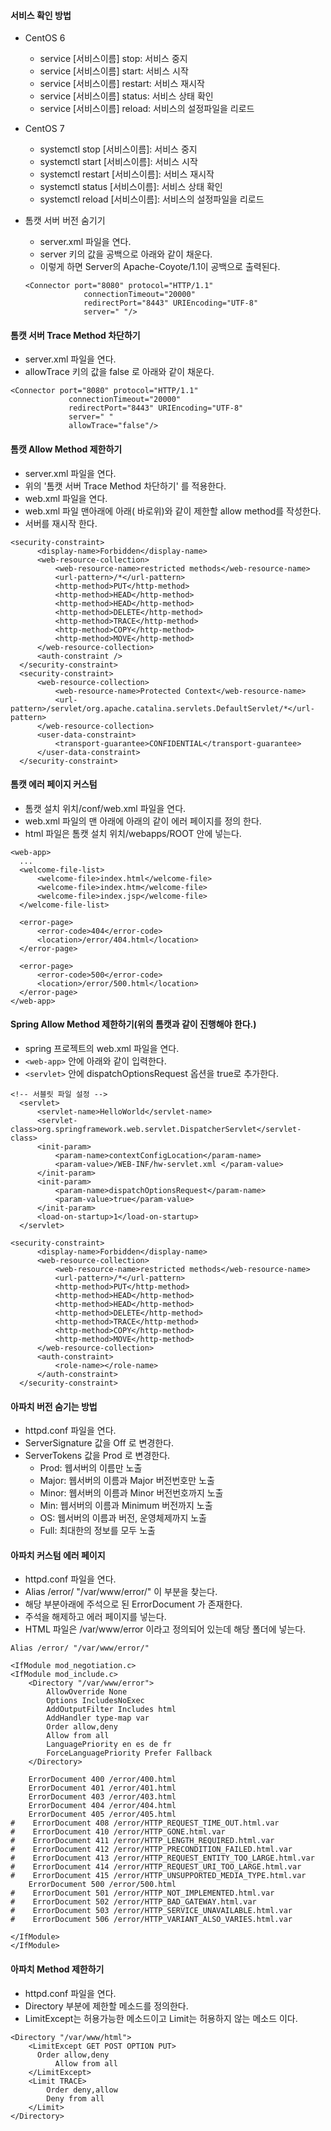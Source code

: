 #### 서비스 확인 방법
- CentOS 6
  - service [서비스이름] stop: 서비스 중지
  - service [서비스이름] start: 서비스 시작
  - service [서비스이름] restart: 서비스 재시작
  - service [서비스이름] status: 서비스 상태 확인
  - service [서비스이름] reload: 서비스의 설정파일을 리로드
- CentOS 7
  - systemctl stop [서비스이름]: 서비스 중지
  - systemctl start [서비스이름]: 서비스 시작
  - systemctl restart [서비스이름]: 서비스 재시작
  - systemctl status [서비스이름]: 서비스 상태 확인
  - systemctl reload [서비스이름]: 서비스의 설정파일을 리로드
- 톰캣 서버 버전 숨기기
  - server.xml 파일을 연다.
  - server 키의 값을 공백으로 아래와 같이 채운다.
  - 이렇게 하면 Server의 Apache-Coyote/1.1이 공백으로 출력된다.

  ```
  <Connector port="8080" protocol="HTTP/1.1"
               connectionTimeout="20000"
               redirectPort="8443" URIEncoding="UTF-8"
               server=" "/>
  ```

#### 톰캣 서버 Trace Method 차단하기
  - server.xml 파일을 연다.
  - allowTrace 키의 값을 false 로 아래와 같이 채운다.

  ```
  <Connector port="8080" protocol="HTTP/1.1"
               connectionTimeout="20000"
               redirectPort="8443" URIEncoding="UTF-8"
               server=" "
               allowTrace="false"/>
  ```

#### 톰캣 Allow Method 제한하기
  - server.xml 파일을 연다.
  - 위의 '톰캣 서버 Trace Method 차단하기' 를 적용한다.
  - web.xml 파일을 연다.
  - web.xml 파일 맨아래에 아래(</web-app> 바로위)와 같이 제한할 allow method를 작성한다.
  - 서버를 재시작 한다.

  ```
  <security-constraint>
		<display-name>Forbidden</display-name>
		<web-resource-collection>
			<web-resource-name>restricted methods</web-resource-name>
			<url-pattern>/*</url-pattern>
			<http-method>PUT</http-method>
			<http-method>HEAD</http-method>
			<http-method>HEAD</http-method>
			<http-method>DELETE</http-method>
			<http-method>TRACE</http-method>
			<http-method>COPY</http-method>
			<http-method>MOVE</http-method>
		</web-resource-collection>
		<auth-constraint />
	</security-constraint>
    <security-constraint>
        <web-resource-collection>
            <web-resource-name>Protected Context</web-resource-name>
            <url-pattern>/servlet/org.apache.catalina.servlets.DefaultServlet/*</url-pattern>
        </web-resource-collection>
        <user-data-constraint>
            <transport-guarantee>CONFIDENTIAL</transport-guarantee>
        </user-data-constraint>
    </security-constraint>
  ```

#### 톰캣 에러 페이지 커스텀
- 톰캣 설치 위치/conf/web.xml 파일을 연다.
- web.xml 파일의 맨 아래에 아래의 같이 에러 페이지를 정의 한다.
- html 파일은 톰캣 설치 위치/webapps/ROOT 안에 넣는다.

```
<web-app>
  ...
  <welcome-file-list>
      <welcome-file>index.html</welcome-file>
      <welcome-file>index.htm</welcome-file>
      <welcome-file>index.jsp</welcome-file>
  </welcome-file-list>

  <error-page>
      <error-code>404</error-code>
      <location>/error/404.html</location>
  </error-page>
  
  <error-page>
      <error-code>500</error-code>
      <location>/error/500.html</location>
  </error-page>
</web-app>
```

#### Spring Allow Method 제한하기(위의 톰캣과 같이 진행해야 한다.)
  - spring 프로젝트의 web.xml 파일을 연다.
  - `<web-app>` 안에 아래와 같이 입력한다.
  - `<servlet>` 안에 dispatchOptionsRequest 옵션을 true로 추가한다.

  ```
  <!-- 서블릿 파일 설정 -->
	<servlet>
		<servlet-name>HelloWorld</servlet-name>
		<servlet-class>org.springframework.web.servlet.DispatcherServlet</servlet-class>
		<init-param>
			<param-name>contextConfigLocation</param-name>
			<param-value>/WEB-INF/hw-servlet.xml </param-value>
		</init-param>
		<init-param>
			<param-name>dispatchOptionsRequest</param-name>
			<param-value>true</param-value>
		</init-param>
		<load-on-startup>1</load-on-startup>
	</servlet>

  <security-constraint>
		<display-name>Forbidden</display-name>
		<web-resource-collection>
			<web-resource-name>restricted methods</web-resource-name>
			<url-pattern>/*</url-pattern>
			<http-method>PUT</http-method>
			<http-method>HEAD</http-method>
			<http-method>HEAD</http-method>
			<http-method>DELETE</http-method>
			<http-method>TRACE</http-method>
			<http-method>COPY</http-method>
			<http-method>MOVE</http-method>
		</web-resource-collection>
		<auth-constraint>
			<role-name></role-name>
		</auth-constraint>
	</security-constraint>
  ```

#### 아파치 버전 숨기는 방법
- httpd.conf 파일을 연다.
- ServerSignature 값을 Off 로 변경한다.
- ServerTokens 값을 Prod 로 변경한다.
  - Prod: 웹서버의 이름만 노출
  - Major: 웹서버의 이름과 Major 버전번호만 노출
  - Minor: 웹서버의 이름과 Minor 버전번호까지 노출
  - Min: 웹서버의 이름과 Minimum 버전까지 노출
  - OS: 웹서버의 이름과 버전, 운영체제까지 노출
  - Full: 최대한의 정보를 모두 노출

#### 아파치 커스텀 에러 페이지
- httpd.conf 파일을 연다.
- Alias /error/ "/var/www/error/" 이 부분을 찾는다.
- 해당 부분아래에 주석으로 된 ErrorDocument 가 존재한다.
- 주석을 해제하고 에러 페이지를 넣는다.
- HTML 파일은 /var/www/error 이라고 정의되어 있는데 해당 폴더에 넣는다.

```
Alias /error/ "/var/www/error/"

<IfModule mod_negotiation.c>
<IfModule mod_include.c>
    <Directory "/var/www/error">
        AllowOverride None
        Options IncludesNoExec
        AddOutputFilter Includes html
        AddHandler type-map var
        Order allow,deny
        Allow from all
        LanguagePriority en es de fr
        ForceLanguagePriority Prefer Fallback
    </Directory>

    ErrorDocument 400 /error/400.html
    ErrorDocument 401 /error/401.html
    ErrorDocument 403 /error/403.html
    ErrorDocument 404 /error/404.html
    ErrorDocument 405 /error/405.html
#    ErrorDocument 408 /error/HTTP_REQUEST_TIME_OUT.html.var
#    ErrorDocument 410 /error/HTTP_GONE.html.var
#    ErrorDocument 411 /error/HTTP_LENGTH_REQUIRED.html.var
#    ErrorDocument 412 /error/HTTP_PRECONDITION_FAILED.html.var
#    ErrorDocument 413 /error/HTTP_REQUEST_ENTITY_TOO_LARGE.html.var
#    ErrorDocument 414 /error/HTTP_REQUEST_URI_TOO_LARGE.html.var
#    ErrorDocument 415 /error/HTTP_UNSUPPORTED_MEDIA_TYPE.html.var
    ErrorDocument 500 /error/500.html
#    ErrorDocument 501 /error/HTTP_NOT_IMPLEMENTED.html.var
#    ErrorDocument 502 /error/HTTP_BAD_GATEWAY.html.var
#    ErrorDocument 503 /error/HTTP_SERVICE_UNAVAILABLE.html.var
#    ErrorDocument 506 /error/HTTP_VARIANT_ALSO_VARIES.html.var

</IfModule>
</IfModule>
```

#### 아파치 Method 제한하기
- httpd.conf 파일을 연다.
- Directory 부분에 제한할 메소드를 정의한다.
- LimitExcept는 허용가능한 메소드이고 Limit는 허용하지 않는 메소드 이다.

```
<Directory "/var/www/html">
    <LimitExcept GET POST OPTION PUT>
      Order allow,deny
          Allow from all
    </LimitExcept>
    <Limit TRACE>
        Order deny,allow
        Deny from all
    </Limit>
</Directory>
```